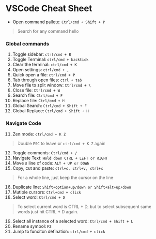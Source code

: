 # VSCode Cheat Sheet

- Open command pallete: `Ctrl/cmd + Shift + P` 
> Search for any command hello

### Global commands
1. Toggle sidebar: `ctrl/cmd + B`
2. Toggle Terminal: `ctrl/cmd + backtick `
3. Clear the terminal: `ctrl/cmd + K`
4. Open settings: `ctrl/cmd + ,`
5. Quick open a file: `ctrl/cmd + P`
6. Tab through open files: `ctrl + tab`
7. Move file to split window: `Ctrl/cmd + \ `
8. Close file: `Ctrl/cmd + W`
9. Search file: `Ctrl/cmd + F`
9. Replace file: `Ctrl/cmd + H`
10. Global Search: `Ctrl/cmd + Shift + F`
10. Global Replace: `Ctrl/cmd + Shift + H`

### Navigate Code
11. Zen mode: `ctrl/cmd + K Z`
> Double `ESC` to leave or `ctrl/cmd + K Z` again
12. Toggle comments: `Ctrl/cmd + /`
13. Navigate Text: `Hold down CTRL + LEFT or RIGHT`
14. Move a line of code: `ALT + UP or DOWN`
15. Copy, cut and paste: `ctrl+c, ctrl+v, ctrl+x` 
> For a whole line, just keep the cursor on the line
16. Duplicate line: `Shift+option+up/down or Shift+alt+up/down`
17. Mutiple cursors: `Ctrl+cmd + click` 
18. Select word: `Ctrl/cmd + D`
> To select current word is CTRL + D, but to select subsequent same words just hit CTRL + D again.
19. Select all instance of a selected word: `Ctrl/cmd + Shift + L`
20. Rename symbol: `F2`
21. Jump to funciton defination: `ctrl/cmd + click` 